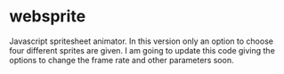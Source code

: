 # websprite
Javascript spritesheet animator. In this version only an option to choose four different sprites are given. I am going to update this code giving the options to change the frame rate and other parameters soon.
